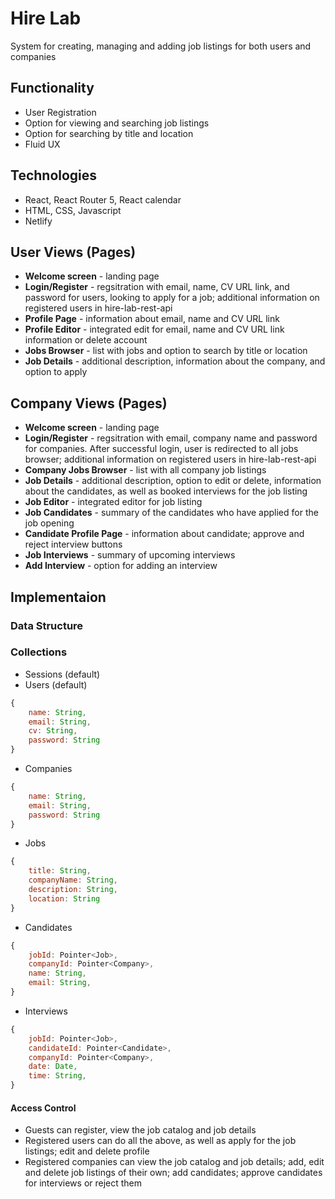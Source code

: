 # Hire Lab
System for creating, managing and adding job listings for both users and companies

## Functionality
* User Registration
* Option for viewing and searching job listings
* Option for searching by title and location
* Fluid UX

## Technologies
* React, React Router 5, React calendar
* HTML, CSS, Javascript
* Netlify

## User Views (Pages)
* **Welcome screen** - landing page
* **Login/Register** - regsitration with email, name, CV URL link, and password for users, looking to apply for a job; additional information on registered users in hire-lab-rest-api
* **Profile Page** - information about email, name and CV URL link
* **Profile Editor** - integrated edit for email, name and CV URL link information or delete account
* **Jobs Browser** - list with jobs and option to search by title or location
* **Job Details** - additional description, information about the company, and option to apply


## Company Views (Pages)
* **Welcome screen** - landing page
* **Login/Register** - regsitration with email, company name and password for companies. After successful login, user is redirected to all jobs browser; additional information on registered users in hire-lab-rest-api
* **Company Jobs Browser** - list with all company job listings
* **Job Details** - additional description, option to edit or delete, information about the candidates, as well as booked interviews for the job listing
* **Job Editor** - integrated editor for job listing
* **Job Candidates** - summary of the candidates who have applied for the job opening
* **Candidate Profile Page** - information about candidate; approve and reject interview buttons
* **Job Interviews** - summary of upcoming interviews
* **Add Interview** - option for adding an interview

## Implementaion
### Data Structure
### Collections
* Sessions (default)
* Users (default)
```javascript
{
    name: String,
    email: String,
    cv: String, 
    password: String
}
```

* Companies
```javascript
{
    name: String,
    email: String,
    password: String
}
```

* Jobs
```javascript
{
    title: String,
    companyName: String,
    description: String,
    location: String
}
```
* Candidates
```javascript
{
    jobId: Pointer<Job>,
    companyId: Pointer<Company>,
    name: String,
    email: String,
}
```

* Interviews
```javascript
{
    jobId: Pointer<Job>,
    candidateId: Pointer<Candidate>,
    companyId: Pointer<Company>,
    date: Date,
    time: String,
}
```

#### Access Control
* Guests can register, view the job catalog and job details
* Registered users can do all the above, as well as apply for the job listings; edit and delete profile
* Registered companies can view the job catalog and job details; add, edit and delete job listings of their own; add candidates; approve candidates for interviews or reject them
